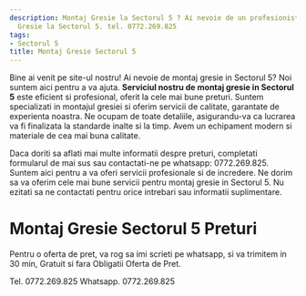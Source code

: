 ```yaml
---
description: Montaj Gresie la Sectorul 5 ? Ai nevoie de un profesionist in Montaj
  Gresie la Sectorul 5. tel. 0772.269.825
tags:
- Sectorul 5
title: Montaj Gresie Sectorul 5
---
```



Bine ai venit pe site-ul nostru! 
Ai nevoie de montaj gresie in Sectorul 5? Noi suntem aici pentru a va ajuta. 
<strong>Serviciul nostru de montaj gresie in Sectorul 5</strong> este eficient si profesional, oferit la cele mai bune preturi. 
Suntem specializati in montajul gresiei si oferim servicii de calitate, garantate de experienta noastra. 
Ne ocupam de toate detaliile, asigurandu-va ca lucrarea va fi finalizata la standarde inalte si la timp. 
Avem un echipament modern si materiale de cea mai buna calitate. 

Daca doriti sa aflati mai multe informatii despre preturi, completati formularul de mai sus sau contactati-ne pe whatsapp: 0772.269.825. 
Suntem aici pentru a va oferi servicii profesionale si de incredere. 
Ne dorim sa va oferim cele mai bune servicii pentru montaj gresie in Sectorul 5. 
Nu ezitati sa ne contactati pentru orice intrebari sau informatii suplimentare. 


# Montaj Gresie Sectorul 5 Preturi
Pentru o oferta de pret, va rog sa imi scrieti pe whatsapp, si va trimitem in 30 min, Gratuit si fara Obligatii Oferta de Pret.

Tel. 0772.269.825
Whatsapp. 0772.269.825